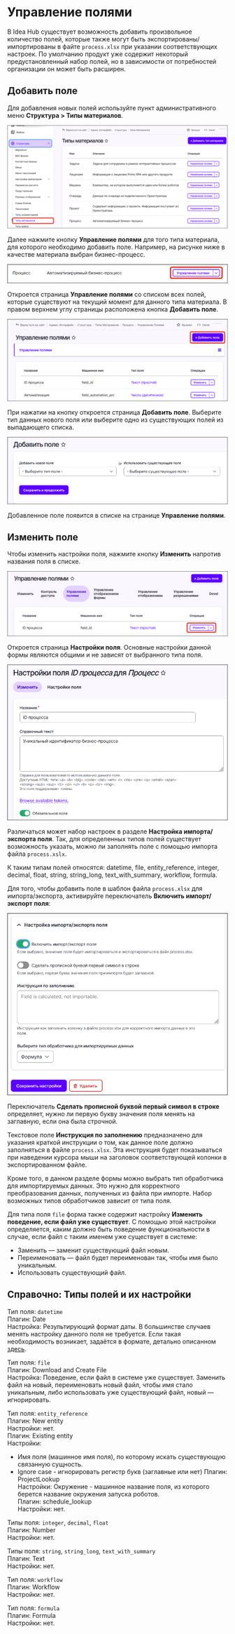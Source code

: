 # Управление полями

В Idea Hub существует возможность добавить произвольное количество полей, которые также могут быть экспортированы/импортированы в файте `process.xlsx` при указании соответствующих настроек. По умолчанию продукт уже содержит некоторый предустановленный набор полей, но в зависимости от потребностей организации он может быть расширен.

## Добавить поле

Для добавления новых полей используйте пункт административного меню **Структура > Типы материалов**.

![Структура > Типы материалов](<../../.gitbook/assets1/idea-hub/add-fields-menu.png>)

Далее нажмите кнопку **Управление полями** для того типа материала, для которого необходимо добавить поле. Например, на рисунке ниже в качестве материала выбран бизнес-процесс.

![Управление полями процесса](<../../.gitbook/assets1/idea-hub/control-fields.png>)

Откроется страница **Управление полями** со списком всех полей, которые существуют на текущий момент для данного типа материала. В правом верхнем углу страницы расположена кнопка **Добавить поле**.

![Кнопка Добавить поле](<../../.gitbook/assets1/idea-hub/add-fields-button.png>)

При нажатии на кнопку откроется страница **Добавить поле**. Выберите тип данных нового поля или выберите одно из существующих полей из выпадающего списка.

![Форма добавления поля](<../../.gitbook/assets1/idea-hub/add-fields-form.png>)

Добавленное поле появится в списке на странице **Управление полями**.

## Изменить поле

Чтобы изменить настройки поля, нажмите кнопку **Изменить** напротив названия поля в списке.

![Кнопка Изменить](<../../.gitbook/assets1/idea-hub/change-field.png>)

Откроется страница **Настройки поля**. Основные настройки данной формы являются общими и не зависят от выбранного типа поля.

![Настройки поля](<../../.gitbook/assets1/idea-hub/change-form-1.png>)

Различаться может набор настроек в разделе **Настройка импорта/экспорта поля**. Так, для определенных типов полей существует возможность указать, можно ли заполнять поле с помощью импорта файла `process.xslx`. 

К таким типам полей относятся: datetime, file, entity_reference, integer, decimal, float, string, string_long, text_with_summary, workflow, formula.

Для того, чтобы добавить поле в шаблон файла `process.xlsx` для импорта/экспорта, активируйте переключатель **Включить импорт/экспорт поля**:

![Настройка импорта/экспорта поля](<../../.gitbook/assets1/idea-hub/change-field-form-2.png>)

Переключатель **Сделать прописной буквой первый символ в строке** определяет, нужно ли первую букву значения поля менять на заглавную, если она была строчной.

Текстовое поле **Инструкция по заполнению** предназначено для указания краткой инструкции о том, как данное поле должно заполняться в файле `process.xlsx`. Эта инструкция будет показываться при наведении курсора мыши на заголовок соответствующей колонки в экспортированном файле. 

Кроме того, в данном разделе формы можно выбрать тип обработчика для импортируемых данных. Это нужно для корректного преобразования данных, полученных из файла при импорте. Набор возможных типов обработчиков зависит от типа поля.

Для типа поля `file` форма также содержит настройку **Изменить поведение, если файл уже существует**. С помощью этой настройки определяется, каким должно быть поведение функциональности в случае, если файл с таким именем уже существует в системе:
* Заменить — заменит существующий файл новым.
* Переименовать — файл будет переименован так, чтобы имя было уникальным.
* Использовать существующий файл.

## Справочно: Типы полей и их настройки

Тип поля: `datetime`\
Плагин: Date\
Настройка: Результирующий формат даты. В большинстве случаев  менять настройку данного поля  не требуется. Если такая необходимость возникает, задаётся в формате, детально описанном [здесь](https://www.php.net/manual/datetime.format.php#refsect1-datetime.format-parameters).


Тип поля: `file`\
Плагин: Download and Create File\
Настройка: Поведение, если файл в системе уже существует. Заменить файл на новый, переименовать новый файл, чтобы имя стало уникальным, либо использовать уже существующий файл, новый — игнорировать.


Тип поля: `entity_reference`\
Плагин: New entity\
Настройки: нет.\
Плагин: Existing entity\
Настройки:
- Имя поля (машинное имя поля), по которому искать существующую связанную сущность.
- Ignore case - игнорировать регистр букв (заглавные или нет)
Плагин: ProjectLookup\
Настройки: Окружение - машинное название поля, из которого берется название окружения запуска роботов.\
Плагин: schedule_lookup\
Настройки: нет.


Типы поля: `integer`, `decimal`, `float`\
Плагин: Number\
Настройки: нет.


Типы поля: `string`, `string_long`, `text_with_summary`\
Плагин: Text\
Настройки: нет.


Тип поля: `workflow`\
Плагин: Workflow\
Настройки: нет.


Тип поля: `formula`\
Плагин: Formula\
Настройки: нет.


